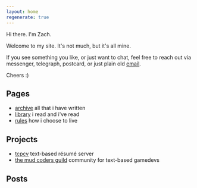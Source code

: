 ```yaml
---
layout: home
regenerate: true
---
```


Hi there. I'm Zach.

Welcome to my site. It's not much, but it's all mine.

If you see something you like, or just want to chat, feel free to reach out via messenger, telegraph, postcard, or just plain old [email](mailto:zach@flower.codes).

Cheers :)

## Pages

* [archive](/archive.html) all that i have written
* [library](/library.html) i read and i've read
* [rules](/rules.html) how i choose to live

## Projects

* [tcpcv](https://github.com/zachflower/tcpcv) text-based résumé server
* [the mud coders guild](http://mudcoders.com) community for text-based gamedevs

## Posts